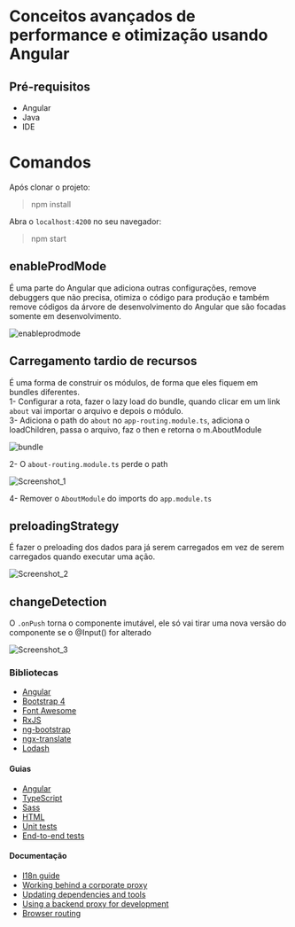 # Conceitos avançados de performance e otimização usando Angular
## Pré-requisitos
- Angular
- Java
- IDE

# Comandos
Após clonar o projeto:
>npm install
 
Abra o `localhost:4200` no seu navegador:
>npm start

## enableProdMode
É uma parte do Angular que adiciona outras configurações, remove debuggers que não precisa, otimiza o código para produção e também remove códigos da árvore de desenvolvimento do Angular que são focadas somente em desenvolvimento. 

![enableprodmode](https://user-images.githubusercontent.com/72028645/130243418-ee9cfba6-af2d-48cb-91f7-53fd57649ba5.png)

## Carregamento tardio de recursos
É uma forma de construir os módulos, de forma que eles fiquem em bundles diferentes. <br>
1- Configurar a rota, fazer o lazy load do bundle, quando clicar em um link `about` vai importar o arquivo e depois o módulo. <br>
3- Adiciona o path do `about` no `app-routing.module.ts`, adiciona o loadChildren, passa o arquivo, faz o then e retorna o m.AboutModule 

![bundle](https://user-images.githubusercontent.com/72028645/130244453-30a5d3ff-79fa-45da-bab3-8fb7a84b0bc0.png)

2- O `about-routing.module.ts` perde o path

![Screenshot_1](https://user-images.githubusercontent.com/72028645/130245048-3a0a8ed9-7de4-463e-b511-5d52c13a1c3c.png)

4- Remover o `AboutModule` do imports do `app.module.ts`

## preloadingStrategy 
É fazer o preloading dos dados para já serem carregados em vez de serem carregados quando executar uma ação.

![Screenshot_2](https://user-images.githubusercontent.com/72028645/130246665-fb397f27-3154-4e36-ae58-9a229923601b.png)

## changeDetection
O `.onPush` torna o componente imutável, ele só vai tirar uma nova versão do componente se o @Input() for alterado

![Screenshot_3](https://user-images.githubusercontent.com/72028645/130248171-696e420a-923c-4ebf-97b1-873b17984590.png)


### Bibliotecas

- [Angular](https://angular.io)
- [Bootstrap 4](https://getbootstrap.com)
- [Font Awesome](http://fontawesome.io)
- [RxJS](http://reactivex.io/rxjs)
- [ng-bootstrap](https://ng-bootstrap.github.io)
- [ngx-translate](https://github.com/ngx-translate/core)
- [Lodash](https://lodash.com)

#### Guias

- [Angular](docs/coding-guides/angular.md)
- [TypeScript](docs/coding-guides/typescript.md)
- [Sass](docs/coding-guides/sass.md)
- [HTML](docs/coding-guides/html.md)
- [Unit tests](docs/coding-guides/unit-tests.md)
- [End-to-end tests](docs/coding-guides/e2e-tests.md)

#### Documentação

- [I18n guide](docs/i18n.md)
- [Working behind a corporate proxy](docs/corporate-proxy.md)
- [Updating dependencies and tools](docs/updating.md)
- [Using a backend proxy for development](docs/backend-proxy.md)
- [Browser routing](docs/routing.md)
